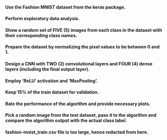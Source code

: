 #### Use the Fashion MNIST dataset from the keras package. 
#### Perform exploratory data analysis. 
#### Show a random set of FIVE (5) images from each class in the dataset with their corresponding class names. 
#### Prepare the dataset by normalizing the pixel values to be between 0 and 1. 
#### Design a CNN with TWO (2) convolutional layers and FOUR (4) dense layers (including the final output layer). 
#### Employ ‘ReLU’ activation and ‘MaxPooling’. 
#### Keep 15% of the train dataset for validation. 
#### Rate the performance of the algorithm and provide necessary plots. 
#### Pick a random image from the test dataset, pass it to the algorithm and compare the algorithm output with the actual class label.


#### fashion-mnist_train.csv file is too large, hence redacted from here.